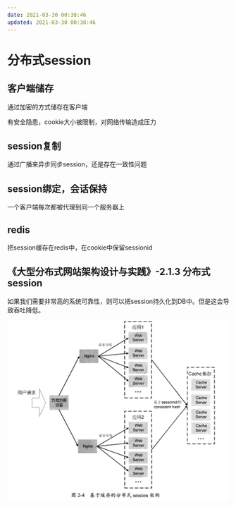 ```yaml
---
date: 2021-03-30 00:38:46
updated: 2021-03-30 00:38:46
---
```


# 分布式session

## 客户端储存

通过加密的方式储存在客户端

有安全隐患，cookie大小被限制，对网络传输造成压力

## session复制

通过广播来异步同步session，还是存在一致性问题

## session绑定，会话保持

一个客户端每次都被代理到同一个服务器上

## redis

把session缓存在redis中，在cookie中保留sessionid

## 《大型分布式网站架构设计与实践》-2.1.3 分布式session

如果我们需要非常高的系统可靠性，则可以把session持久化到DB中。但是这会导致吞吐降低。

![](image-2021-03-30-11.35.46.497.png)








